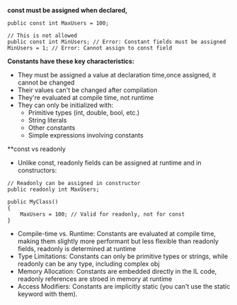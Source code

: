 **const must be assigned when declared,**
```
public const int MaxUsers = 100;

// This is not allowed
public const int MinUsers; // Error: Constant fields must be assigned
MinUsers = 1; // Error: Cannot assign to const field
```

**Constants have these key characteristics:**
- They must be assigned a value at declaration time,once assigned, it cannot be changed
- Their values can't be changed after compilation
- They're evaluated at compile time, not runtime
- They can only be initialized with:
  - Primitive types (int, double, bool, etc.)
  - String literals
  - Other constants
  - Simple expressions involving constants

**const vs readonly
- Unlike const, readonly fields can be assigned at runtime and in constructors:
```
// Readonly can be assigned in constructor
public readonly int MaxUsers;

public MyClass()
{
    MaxUsers = 100; // Valid for readonly, not for const
}
```
- Compile-time vs. Runtime: Constants are evaluated at compile time, making them slightly more performant but less flexible than readonly fields, readonly is determined at runtime
- Type Limitations: Constants can only be primitive types or strings, while readonly can be any type, including complex obj
- Memory Allocation: Constants are embedded directly in the IL code, readonly references are stroed in memory at runtime
- Access Modifiers: Constants are implicitly static (you can't use the static keyword with them).
